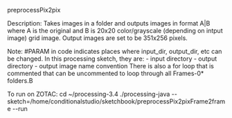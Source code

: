 preprocessPix2pix

Description:
	Takes images in a folder and outputs images in format A|B where A is the original and B is 20x20 color/grayscale (depending on intput image) grid image. Output images are set to be 351x256 pixels.

Note:
	#PARAM in code indicates places where input_dir, output_dir, etc can be changed.
	In this processing sketch, they are:
		- input directory
		- output directory
		- output image name convention
	There is also a for loop that is commented that can be uncommented to loop through all Frames-0* folders.B	

To run on ZOTAC:
cd ~/processing-3.4
./processing-java --sketch=/home/conditionalstudio/sketchbook/preprocessPix2pixFrame2frame --run
